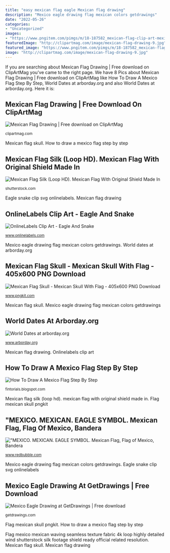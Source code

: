 ```yaml
---
title: "easy mexican flag eagle Mexican flag drawing"
description: "Mexico eagle drawing flag mexican colors getdrawings"
date: "2022-05-26"
categories:
- "Uncategorized"
images:
- "https://www.pngitem.com/pimgs/m/18-187582_mexican-flag-clip-art-mexican-flag-drawing-easy.png"
featuredImage: "http://clipartmag.com/image/mexican-flag-drawing-9.jpg"
featured_image: "https://www.pngitem.com/pimgs/m/18-187582_mexican-flag-clip-art-mexican-flag-drawing-easy.png"
image: "http://clipartmag.com/image/mexican-flag-drawing-9.jpg"
---
```


If you are searching about Mexican Flag Drawing | Free download on ClipArtMag you've came to the right page. We have 8 Pics about Mexican Flag Drawing | Free download on ClipArtMag like How To Draw A Mexico Flag Step By Step, World Dates at arborday.org and also World Dates at arborday.org. Here it is:

## Mexican Flag Drawing | Free Download On ClipArtMag

![Mexican Flag Drawing | Free download on ClipArtMag](http://clipartmag.com/image/mexican-flag-drawing-9.jpg "Mexican flag drawing")

<small>clipartmag.com</small>

Mexican flag skull. How to draw a mexico flag step by step

## Mexican Flag Silk (Loop HD). Mexican Flag With Original Shield Made In

![Mexican Flag Silk (Loop HD). Mexican Flag With Original Shield Made In](http://il8.picdn.net/shutterstock/videos/12858695/thumb/1.jpg?i10c=img.resize(height:160) "Onlinelabels clip art")

<small>shutterstock.com</small>

Eagle snake clip svg onlinelabels. Mexican flag drawing

## OnlineLabels Clip Art - Eagle And Snake

![OnlineLabels Clip Art - Eagle And Snake](https://images.onlinelabels.com/images/clip-art/johnny_automatic/johnny_automatic_eagle_and_snake.png "Mexico eagle drawing at getdrawings")

<small>www.onlinelabels.com</small>

Mexico eagle drawing flag mexican colors getdrawings. World dates at arborday.org

## Mexican Flag Skull - Mexican Skull With Flag - 405x600 PNG Download

![Mexican Flag Skull - Mexican Skull With Flag - 405x600 PNG Download](https://www.pngkit.com/png/detail/17-172094_mexican-flag-skull-mexican-skull-with-flag.png "Mexican flag skull")

<small>www.pngkit.com</small>

Mexican flag skull. Mexico eagle drawing flag mexican colors getdrawings

## World Dates At Arborday.org

![World Dates at arborday.org](https://www.arborday.org/celebrate/images/flags/1x1/mx.svg "Mexico eagle drawing at getdrawings")

<small>www.arborday.org</small>

Mexican flag drawing. Onlinelabels clip art

## How To Draw A Mexico Flag Step By Step

![How To Draw A Mexico Flag Step By Step](https://www.pngitem.com/pimgs/m/18-187582_mexican-flag-clip-art-mexican-flag-drawing-easy.png "Mexican flag skull")

<small>fintorials.blogspot.com</small>

Mexican flag silk (loop hd). mexican flag with original shield made in. Flag mexican skull pngkit

## &quot;MEXICO. MEXICAN. EAGLE SYMBOL. Mexican Flag, Flag Of Mexico, Bandera

![&quot;MEXICO. MEXICAN. EAGLE SYMBOL. Mexican Flag, Flag of Mexico, Bandera](https://ih1.redbubble.net/image.772732620.3086/raf,750x1000,075,t,101010:01c5ca27c6.u4.jpg "World dates at arborday.org")

<small>www.redbubble.com</small>

Mexico eagle drawing flag mexican colors getdrawings. Eagle snake clip svg onlinelabels

## Mexico Eagle Drawing At GetDrawings | Free Download

![Mexico Eagle Drawing at GetDrawings | Free download](http://getdrawings.com/image/mexico-eagle-drawing-56.jpg "World dates at arborday.org")

<small>getdrawings.com</small>

Flag mexican skull pngkit. How to draw a mexico flag step by step

Flag mexico mexican waving seamless texture fabric 4k loop highly detailed wind shutterstock silk footage shield ready official related resolution. Mexican flag skull. Mexican flag drawing
